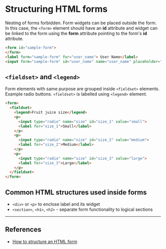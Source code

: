 # Structuring HTML forms

Nesting of forms forbidden. Form widgets can be placed outside the form. In this case, the `<form>` element should have an **id** attribute and widget can be linked to the form using the **form** attribute pointing to the form's **id** attribute.

```HTML
<form id="sample-form">
</form>
<label form="sample-form" for="user_name"> User Name</label>
<input form="sample-form" id="user_name" name="user_name" placeholder="Enter user name">
```

## `<fieldset>` and `<legend>`

Form elements with same purpose are grouped inside `<fieldset>` elements. Example radio buttons. `<fieldset>` is labelled using `<legend>` element.

```HTML
<form>
  <fieldset>
    <legend>Fruit juice size</legend>
    <p>
      <input type="radio" name="size" id="size_1" value="small">
      <label for="size_1">Small</label>
    </p>
    <p>
      <input type="radio" name="size" id="size_2" value="medium">
      <label for="size_2">Medium</label>
    </p>
    <p>
      <input type="radio" name="size" id="size_3" value="large">
      <label for="size_3">Large</label>
    </p>
  </fieldset>
</form>
```

## Common HTML structures used inside forms

* `<div>` or `<p>` to enclose label and its widget
* `<section>`, `<h1>`, `<h2>` - separate form functionality to logical sections

---

## References

* [How to structure an HTML form](https://developer.mozilla.org/en-US/docs/Learn/HTML/Forms/How_to_structure_an_HTML_form)
